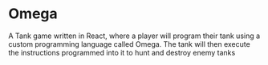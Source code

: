 # Omega
A Tank game written in React, where a player will program their tank using a custom programming language called Omega.  The tank will then execute the instructions programmed into it to hunt and destroy enemy tanks
